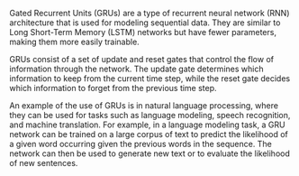 Gated Recurrent Units (GRUs) are a type of recurrent neural network (RNN) architecture that is used for modeling sequential data. They are similar to Long Short-Term Memory (LSTM) networks but have fewer parameters, making them more easily trainable.

GRUs consist of a set of update and reset gates that control the flow of information through the network. The update gate determines which information to keep from the current time step, while the reset gate decides which information to forget from the previous time step.

An example of the use of GRUs is in natural language processing, where they can be used for tasks such as language modeling, speech recognition, and machine translation. For example, in a language modeling task, a GRU network can be trained on a large corpus of text to predict the likelihood of a given word occurring given the previous words in the sequence. The network can then be used to generate new text or to evaluate the likelihood of new sentences.
